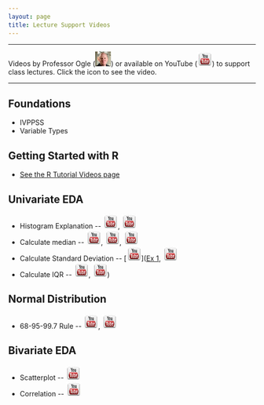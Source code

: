 ```yaml
---
layout: page
title: Lecture Support Videos
---
```


----
Videos by Professor Ogle (![dhovid](../img/dhovid.jpg)) or available on YouTube (![youtube](../img/youtube.jpg)) to support class lectures.  Click the icon to see the video.

----

## Foundations
* IVPPSS
* Variable Types

## Getting Started with R
* [See the R Tutorial Videos page](VideosR.html)

## Univariate EDA
* Histogram Explanation -- [![youtube](../img/youtube.jpg)](http://youtu.be/sC7gjg9g3JU), [![youtube](../img/youtube.jpg)](http://youtu.be/H9ITfdaX2ZQ)
* Calculate median -- [![youtube](../img/youtube.jpg)](http://youtu.be/0SYsi38XucI), [![youtube](../img/youtube.jpg)](http://youtu.be/hTYTaOaQUcw?list=UUAjbU4EB30lTsJ2NSE5a7DQ), [![youtube](../img/youtube.jpg)](http://youtu.be/9a8M_KfclBE)
* Calculate Standard Deviation -- [![youtube](../img/youtube.jpg)]([Ex 1](http://youtu.be/qqOyy_NjflU), [![youtube](../img/youtube.jpg)](http://youtu.be/atS4wX8I9H0)
* Calculate IQR -- [![youtube](../img/youtube.jpg)](http://youtu.be/R6VDj7pEG30), [![youtube](../img/youtube.jpg)](http://youtu.be/F3WcEAW-M80?t=6m6s))

## Normal Distribution
* 68-95-99.7 Rule -- [![youtube](../img/youtube.jpg)](https://www.youtube.com/watch?v=cgxPcdPbujI), [![youtube](../img/youtube.jpg)](https://www.youtube.com/watch?v=PJPXFOK8F8E)

## Bivariate EDA
* Scatterplot -- [![youtube](../img/youtube.jpg)](https://www.youtube.com/watch?v=yXmz922K9Ks)
* Correlation -- [![youtube](../img/youtube.jpg)](http://youtu.be/PtYVrF_WT3A?t=32s)
